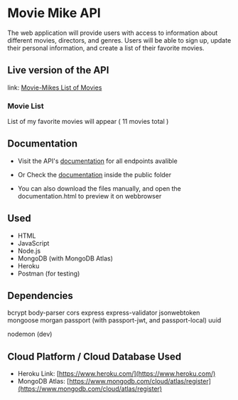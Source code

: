 # Movie Mike API
The web application will provide users with access to information about different movies, directors, and genres. Users will be able to sign up, update their personal information, and create a list of their favorite movies.

## Live version of the API
link: [Movie-Mikes List of Movies](https://movie-mikes-7b54f5710543.herokuapp.com/movies)

### Movie List
List of my favorite movies will appear
( 11 movies total )

## Documentation
- Visit the API's [documentation](https://movie-mikes-7b54f5710543.herokuapp.com/documentation.html) for all endpoints avalible
- Or Check the [documentation](.public/documentation.html) inside the public folder

- You can also download the files manually, and open the documentation.html to preview it on webbrowser

## Used
- HTML
- JavaScript
- Node.js
- MongoDB (with MongoDB Atlas)
- Heroku
- Postman (for testing)

## Dependencies
bcrypt
body-parser
cors
express
express-validator
jsonwebtoken
mongoose
morgan
passport (with passport-jwt, and passport-local)
uuid

nodemon (dev)

## Cloud Platform / Cloud Database Used
- Heroku Link: [https://www.heroku.com/](https://www.heroku.com/)
- MongoDB Atlas: [https://www.mongodb.com/cloud/atlas/register](https://www.mongodb.com/cloud/atlas/register)

